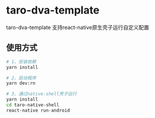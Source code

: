 # taro-dva-template

taro-dva-template 支持react-native原生壳子运行自定义配置

## 使用方式

```bash
# 1、安装依赖
yarn install

# 2、启动程序
yarn dev:rn

# 3、通过native-shell壳子运行
yarn install
cd taro-native-shell
react-native run-android
```
